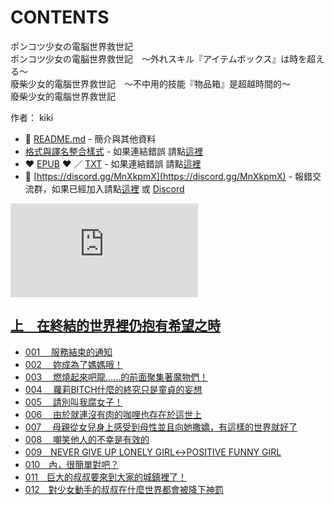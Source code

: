 # CONTENTS

ポンコツ少女の電脳世界救世記  
ポンコツ少女の電脳世界救世記　～外れスキル『アイテムボックス』は時を超える～  
廢柴少女的電腦世界救世記　～不中用的技能『物品箱』是超越時間的～  
廢柴少女的電腦世界救世記  

作者： kiki  



- :closed_book: [README.md](README.md) - 簡介與其他資料
- [格式與譯名整合樣式](https://github.com/bluelovers/node-novel/blob/master/lib/locales/%E3%83%9D%E3%83%B3%E3%82%B3%E3%83%84%E5%B0%91%E5%A5%B3%E3%81%AE%E9%9B%BB%E8%84%B3%E4%B8%96%E7%95%8C%E6%95%91%E4%B8%96%E8%A8%98.ts) - 如果連結錯誤 請點[這裡](https://github.com/bluelovers/node-novel/blob/master/lib/locales/)
-  :heart: [EPUB](https://gitlab.com/demonovel/epub-txt/blob/master/girl/%E5%BB%A2%E6%9F%B4%E5%B0%91%E5%A5%B3%E7%9A%84%E9%9B%BB%E8%85%A6%E4%B8%96%E7%95%8C%E6%95%91%E4%B8%96%E8%A8%98%E3%80%80%EF%BD%9E%E4%B8%8D%E4%B8%AD%E7%94%A8%E7%9A%84%E6%8A%80%E8%83%BD%E3%80%8E%E7%89%A9%E5%93%81%E7%AE%B1%E3%80%8F%E6%98%AF%E8%B6%85%E8%B6%8A%E6%99%82%E9%96%93%E7%9A%84%EF%BD%9E.epub) :heart:  ／ [TXT](https://gitlab.com/demonovel/epub-txt/blob/master/girl/out/%E5%BB%A2%E6%9F%B4%E5%B0%91%E5%A5%B3%E7%9A%84%E9%9B%BB%E8%85%A6%E4%B8%96%E7%95%8C%E6%95%91%E4%B8%96%E8%A8%98%E3%80%80%EF%BD%9E%E4%B8%8D%E4%B8%AD%E7%94%A8%E7%9A%84%E6%8A%80%E8%83%BD.out.txt) - 如果連結錯誤 請點[這裡](https://gitlab.com/demonovel/epub-txt/blob/master/girl/)
- :mega: [https://discord.gg/MnXkpmX](https://discord.gg/MnXkpmX) - 報錯交流群，如果已經加入請點[這裡](https://discordapp.com/channels/467794087769014273/467794088285175809) 或 [Discord](https://discordapp.com/channels/@me)


![導航目錄](https://chart.apis.google.com/chart?cht=qr&chs=150x150&chl=https://gitlab.com/novel-group/txt-source/blob/master/girl/ポンコツ少女の電脳世界救世記/導航目錄.md "導航目錄")




## [上　在終結的世界裡仍抱有希望之時](00000_%E4%B8%8A%E3%80%80%E5%9C%A8%E7%B5%82%E7%B5%90%E7%9A%84%E4%B8%96%E7%95%8C%E8%A3%A1%E4%BB%8D%E6%8A%B1%E6%9C%89%E5%B8%8C%E6%9C%9B%E4%B9%8B%E6%99%82)

- [001 　服務結束的通知](00000_%E4%B8%8A%E3%80%80%E5%9C%A8%E7%B5%82%E7%B5%90%E7%9A%84%E4%B8%96%E7%95%8C%E8%A3%A1%E4%BB%8D%E6%8A%B1%E6%9C%89%E5%B8%8C%E6%9C%9B%E4%B9%8B%E6%99%82/00010_001%20%E3%80%80%E6%9C%8D%E5%8B%99%E7%B5%90%E6%9D%9F%E7%9A%84%E9%80%9A%E7%9F%A5.txt)
- [002 　妳成為了媽媽哦！](00000_%E4%B8%8A%E3%80%80%E5%9C%A8%E7%B5%82%E7%B5%90%E7%9A%84%E4%B8%96%E7%95%8C%E8%A3%A1%E4%BB%8D%E6%8A%B1%E6%9C%89%E5%B8%8C%E6%9C%9B%E4%B9%8B%E6%99%82/00020_002%20%E3%80%80%E5%A6%B3%E6%88%90%E7%82%BA%E4%BA%86%E5%AA%BD%E5%AA%BD%E5%93%A6%EF%BC%81.txt)
- [003 　燃燒起來吧龍……的前面聚集著魔物們！](00000_%E4%B8%8A%E3%80%80%E5%9C%A8%E7%B5%82%E7%B5%90%E7%9A%84%E4%B8%96%E7%95%8C%E8%A3%A1%E4%BB%8D%E6%8A%B1%E6%9C%89%E5%B8%8C%E6%9C%9B%E4%B9%8B%E6%99%82/00030_003%20%E3%80%80%E7%87%83%E7%87%92%E8%B5%B7%E4%BE%86%E5%90%A7%E9%BE%8D%E2%80%A6%E2%80%A6%E7%9A%84%E5%89%8D%E9%9D%A2%E8%81%9A%E9%9B%86%E8%91%97%E9%AD%94%E7%89%A9%E5%80%91%EF%BC%81.txt)
- [004 　蘿莉BITCH什麼的終究只是童貞的妄想](00000_%E4%B8%8A%E3%80%80%E5%9C%A8%E7%B5%82%E7%B5%90%E7%9A%84%E4%B8%96%E7%95%8C%E8%A3%A1%E4%BB%8D%E6%8A%B1%E6%9C%89%E5%B8%8C%E6%9C%9B%E4%B9%8B%E6%99%82/00040_004%20%E3%80%80%E8%98%BF%E8%8E%89BITCH%E4%BB%80%E9%BA%BC%E7%9A%84%E7%B5%82%E7%A9%B6%E5%8F%AA%E6%98%AF%E7%AB%A5%E8%B2%9E%E7%9A%84%E5%A6%84%E6%83%B3.txt)
- [005 　請別叫我腐女子！](00000_%E4%B8%8A%E3%80%80%E5%9C%A8%E7%B5%82%E7%B5%90%E7%9A%84%E4%B8%96%E7%95%8C%E8%A3%A1%E4%BB%8D%E6%8A%B1%E6%9C%89%E5%B8%8C%E6%9C%9B%E4%B9%8B%E6%99%82/00050_005%20%E3%80%80%E8%AB%8B%E5%88%A5%E5%8F%AB%E6%88%91%E8%85%90%E5%A5%B3%E5%AD%90%EF%BC%81.txt)
- [006 　由於就連沒有肉的咖哩也存在於這世上](00000_%E4%B8%8A%E3%80%80%E5%9C%A8%E7%B5%82%E7%B5%90%E7%9A%84%E4%B8%96%E7%95%8C%E8%A3%A1%E4%BB%8D%E6%8A%B1%E6%9C%89%E5%B8%8C%E6%9C%9B%E4%B9%8B%E6%99%82/00060_006%20%E3%80%80%E7%94%B1%E6%96%BC%E5%B0%B1%E9%80%A3%E6%B2%92%E6%9C%89%E8%82%89%E7%9A%84%E5%92%96%E5%93%A9%E4%B9%9F%E5%AD%98%E5%9C%A8%E6%96%BC%E9%80%99%E4%B8%96%E4%B8%8A.txt)
- [007 　母親從女兒身上感受到母性並且向她撒嬌，有這樣的世界就好了](00000_%E4%B8%8A%E3%80%80%E5%9C%A8%E7%B5%82%E7%B5%90%E7%9A%84%E4%B8%96%E7%95%8C%E8%A3%A1%E4%BB%8D%E6%8A%B1%E6%9C%89%E5%B8%8C%E6%9C%9B%E4%B9%8B%E6%99%82/00070_007%20%E3%80%80%E6%AF%8D%E8%A6%AA%E5%BE%9E%E5%A5%B3%E5%85%92%E8%BA%AB%E4%B8%8A%E6%84%9F%E5%8F%97%E5%88%B0%E6%AF%8D%E6%80%A7%E4%B8%A6%E4%B8%94%E5%90%91%E5%A5%B9%E6%92%92%E5%AC%8C%EF%BC%8C%E6%9C%89%E9%80%99%E6%A8%A3%E7%9A%84%E4%B8%96%E7%95%8C%E5%B0%B1%E5%A5%BD%E4%BA%86.txt)
- [008 　嘲笑他人的不幸是有效的](00000_%E4%B8%8A%E3%80%80%E5%9C%A8%E7%B5%82%E7%B5%90%E7%9A%84%E4%B8%96%E7%95%8C%E8%A3%A1%E4%BB%8D%E6%8A%B1%E6%9C%89%E5%B8%8C%E6%9C%9B%E4%B9%8B%E6%99%82/00080_008%20%E3%80%80%E5%98%B2%E7%AC%91%E4%BB%96%E4%BA%BA%E7%9A%84%E4%B8%8D%E5%B9%B8%E6%98%AF%E6%9C%89%E6%95%88%E7%9A%84.txt)
- [009　NEVER GIVE UP LONELY GIRL↔POSITIVE FUNNY GIRL](00000_%E4%B8%8A%E3%80%80%E5%9C%A8%E7%B5%82%E7%B5%90%E7%9A%84%E4%B8%96%E7%95%8C%E8%A3%A1%E4%BB%8D%E6%8A%B1%E6%9C%89%E5%B8%8C%E6%9C%9B%E4%B9%8B%E6%99%82/00090_009%E3%80%80NEVER%20GIVE%20UP%20LONELY%20GIRL%E2%86%94POSITIVE%20FUNNY%20GIRL.txt)
- [010　內，很簡單對吧？](00000_%E4%B8%8A%E3%80%80%E5%9C%A8%E7%B5%82%E7%B5%90%E7%9A%84%E4%B8%96%E7%95%8C%E8%A3%A1%E4%BB%8D%E6%8A%B1%E6%9C%89%E5%B8%8C%E6%9C%9B%E4%B9%8B%E6%99%82/00100_010%E3%80%80%E5%85%A7%EF%BC%8C%E5%BE%88%E7%B0%A1%E5%96%AE%E5%B0%8D%E5%90%A7%EF%BC%9F.txt)
- [011　巨大的叔叔要來到大家的城鎮裡了！](00000_%E4%B8%8A%E3%80%80%E5%9C%A8%E7%B5%82%E7%B5%90%E7%9A%84%E4%B8%96%E7%95%8C%E8%A3%A1%E4%BB%8D%E6%8A%B1%E6%9C%89%E5%B8%8C%E6%9C%9B%E4%B9%8B%E6%99%82/00110_011%E3%80%80%E5%B7%A8%E5%A4%A7%E7%9A%84%E5%8F%94%E5%8F%94%E8%A6%81%E4%BE%86%E5%88%B0%E5%A4%A7%E5%AE%B6%E7%9A%84%E5%9F%8E%E9%8E%AE%E8%A3%A1%E4%BA%86%EF%BC%81.txt)
- [012　對少女動手的叔叔在什麼世界都會被降下神罰](00000_%E4%B8%8A%E3%80%80%E5%9C%A8%E7%B5%82%E7%B5%90%E7%9A%84%E4%B8%96%E7%95%8C%E8%A3%A1%E4%BB%8D%E6%8A%B1%E6%9C%89%E5%B8%8C%E6%9C%9B%E4%B9%8B%E6%99%82/00120_012%E3%80%80%E5%B0%8D%E5%B0%91%E5%A5%B3%E5%8B%95%E6%89%8B%E7%9A%84%E5%8F%94%E5%8F%94%E5%9C%A8%E4%BB%80%E9%BA%BC%E4%B8%96%E7%95%8C%E9%83%BD%E6%9C%83%E8%A2%AB%E9%99%8D%E4%B8%8B%E7%A5%9E%E7%BD%B0.txt)

